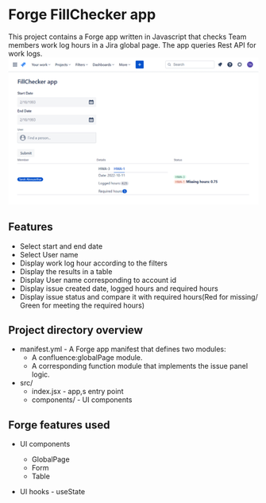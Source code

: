 # Forge FillChecker app

This project contains a Forge app written in Javascript that checks Team members work log hours in a Jira global page. The app queries Rest API for work logs.  
![Image](docs/FillChecker-app.png)
## Features
- Select start and end date
- Select User name 
- Display work log hour according to the filters
- Display the results in a table
- Display User name corresponding to account id
- Display issue created date, logged hours and required hours
- Display issue status and compare it with required hours(Red for missing/ Green for meeting the required hours)


## Project directory overview
* manifest.yml - A Forge app manifest that defines two modules:
    - A confluence:globalPage module.
    - A corresponding function module that implements the issue panel logic.
* src/
    - index.jsx - app,s entry point
    - components/ - UI components

## Forge features used
* UI components
    - GlobalPage
    - Form
    - Table

* UI hooks
        - useState

